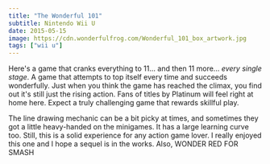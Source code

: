 ```yaml
---
title: "The Wonderful 101"
subtitle: Nintendo Wii U
date: 2015-05-15
image: https://cdn.wonderfulfrog.com/Wonderful_101_box_artwork.jpg
tags: ["wii u"]
---
```


Here's a game that cranks everything to 11... and then 11 more... _every single stage_. A game that attempts to top itself every time and succeeds wonderfully. Just when you think the game has reached the climax, you find out it's still just the rising action. Fans of titles by Platinum will feel right at home here. Expect a truly challenging game that rewards skillful play.

The line drawing mechanic can be a bit picky at times, and sometimes they got a little heavy-handed on the minigames. It has a large learning curve too. Still, this is a solid experience for any action game lover. I really enjoyed this one and I hope a sequel is in the works. Also, WONDER RED FOR SMASH
